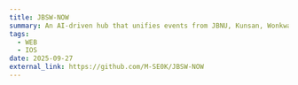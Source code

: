 ```yaml
---
title: JBSW-NOW
summary: An AI-driven hub that unifies events from JBNU, Kunsan, Wonkwang, and regional SW groups—aggregating, classifying, and recommending them in one place for faster, smarter discovery.
tags:
  - WEB
  - IOS
date: 2025-09-27
external_link: https://github.com/M-SE0K/JBSW-NOW
---
```


<div id="project-jbsw-now"></div>

